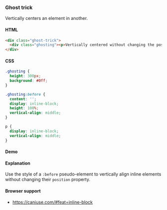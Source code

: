### Ghost trick

Vertically centers an element in another.

#### HTML

```html
<div class="ghost-trick">
  <div class="ghosting"><p>Vertically centered without changing the position property.</p></div>
</div>
```

#### CSS

```css
.ghosting {
  height: 300px;
  background: #0ff;
}

.ghosting:before {
  content: '';
  display: inline-block;
  height: 100%;
  vertical-align: middle;
}

p {
  display: inline-block;
  vertical-align: middle;
}
```

#### Demo

#### Explanation

Use the style of a `:before` pseudo-element to vertically align inline elements without changing their `position` property.

#### Browser support

- https://caniuse.com/#feat=inline-block

<!-- tags: layout -->
